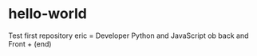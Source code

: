 # hello-world
Test first repository
eric = Developer Python and JavaScript ob back and Front + (end)
